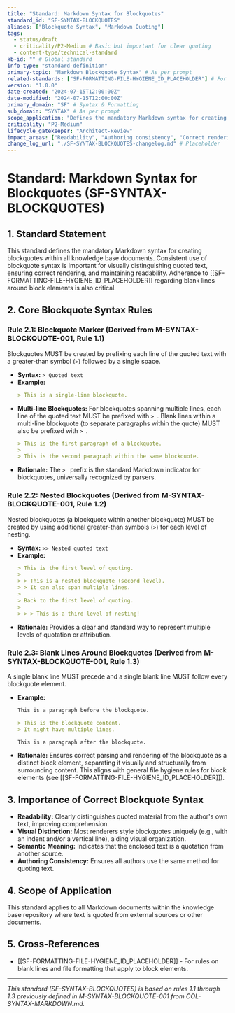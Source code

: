 ```yaml
---
title: "Standard: Markdown Syntax for Blockquotes"
standard_id: "SF-SYNTAX-BLOCKQUOTES"
aliases: ["Blockquote Syntax", "Markdown Quoting"]
tags:
  - status/draft
  - criticality/P2-Medium # Basic but important for clear quoting
  - content-type/technical-standard
kb-id: "" # Global standard
info-type: "standard-definition"
primary-topic: "Markdown Blockquote Syntax" # As per prompt
related-standards: ["SF-FORMATTING-FILE-HYGIENE_ID_PLACEHOLDER"] # For blank line rules
version: "1.0.0"
date-created: "2024-07-15T12:00:00Z"
date-modified: "2024-07-15T12:00:00Z"
primary_domain: "SF" # Syntax & Formatting
sub_domain: "SYNTAX" # As per prompt
scope_application: "Defines the mandatory Markdown syntax for creating blockquotes in all knowledge base documents."
criticality: "P2-Medium"
lifecycle_gatekeeper: "Architect-Review"
impact_areas: ["Readability", "Authoring consistency", "Correct rendering of quoted text", "Accessibility"]
change_log_url: "./SF-SYNTAX-BLOCKQUOTES-changelog.md" # Placeholder
---
```


# Standard: Markdown Syntax for Blockquotes (SF-SYNTAX-BLOCKQUOTES)

## 1. Standard Statement

This standard defines the mandatory Markdown syntax for creating blockquotes within all knowledge base documents. Consistent use of blockquote syntax is important for visually distinguishing quoted text, ensuring correct rendering, and maintaining readability. Adherence to [[SF-FORMATTING-FILE-HYGIENE_ID_PLACEHOLDER]] regarding blank lines around block elements is also critical.

## 2. Core Blockquote Syntax Rules

### Rule 2.1: Blockquote Marker (Derived from M-SYNTAX-BLOCKQUOTE-001, Rule 1.1)
Blockquotes MUST be created by prefixing each line of the quoted text with a greater-than symbol (`>`) followed by a single space.
*   **Syntax:** `> Quoted text`
*   **Example:**
    ```markdown
    > This is a single-line blockquote.
    ```
*   **Multi-line Blockquotes:** For blockquotes spanning multiple lines, each line of the quoted text MUST be prefixed with `> `. Blank lines within a multi-line blockquote (to separate paragraphs within the quote) MUST also be prefixed with `> `.
    ```markdown
    > This is the first paragraph of a blockquote.
    >
    > This is the second paragraph within the same blockquote.
    ```
*   **Rationale:** The `> ` prefix is the standard Markdown indicator for blockquotes, universally recognized by parsers.

### Rule 2.2: Nested Blockquotes (Derived from M-SYNTAX-BLOCKQUOTE-001, Rule 1.2)
Nested blockquotes (a blockquote within another blockquote) MUST be created by using additional greater-than symbols (`>`) for each level of nesting.
*   **Syntax:** `>> Nested quoted text`
*   **Example:**
    ```markdown
    > This is the first level of quoting.
    >
    > > This is a nested blockquote (second level).
    > > It can also span multiple lines.
    >
    > Back to the first level of quoting.
    >
    > > > This is a third level of nesting!
    ```
*   **Rationale:** Provides a clear and standard way to represent multiple levels of quotation or attribution.

### Rule 2.3: Blank Lines Around Blockquotes (Derived from M-SYNTAX-BLOCKQUOTE-001, Rule 1.3)
A single blank line MUST precede and a single blank line MUST follow every blockquote element.
*   **Example:**
    ```markdown
    This is a paragraph before the blockquote.

    > This is the blockquote content.
    > It might have multiple lines.

    This is a paragraph after the blockquote.
    ```
*   **Rationale:** Ensures correct parsing and rendering of the blockquote as a distinct block element, separating it visually and structurally from surrounding content. This aligns with general file hygiene rules for block elements (see [[SF-FORMATTING-FILE-HYGIENE_ID_PLACEHOLDER]]).

## 3. Importance of Correct Blockquote Syntax

*   **Readability:** Clearly distinguishes quoted material from the author's own text, improving comprehension.
*   **Visual Distinction:** Most renderers style blockquotes uniquely (e.g., with an indent and/or a vertical line), aiding visual organization.
*   **Semantic Meaning:** Indicates that the enclosed text is a quotation from another source.
*   **Authoring Consistency:** Ensures all authors use the same method for quoting text.

## 4. Scope of Application

This standard applies to all Markdown documents within the knowledge base repository where text is quoted from external sources or other documents.

## 5. Cross-References
- [[SF-FORMATTING-FILE-HYGIENE_ID_PLACEHOLDER]] - For rules on blank lines and file formatting that apply to block elements.

---
*This standard (SF-SYNTAX-BLOCKQUOTES) is based on rules 1.1 through 1.3 previously defined in M-SYNTAX-BLOCKQUOTE-001 from COL-SYNTAX-MARKDOWN.md.*
```

